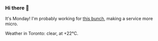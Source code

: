 ### Hi there :wave:

It's Monday! I'm probably working for [this bunch](https://github.com/kohofinancial), making a service more micro.

Weather in Toronto: clear, at +22°C.
